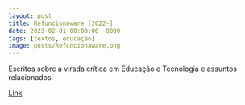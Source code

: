```yaml
---
layout: post
title: Refuncionaware [2022-]
date: 2023-02-01 00:00:00 -0000
tags: [textos, educação]
image: posts/Refuncionaware.png
---
```


Escritos sobre a virada crítica em Educação e Tecnologia e assuntos relacionados.

<a href="https://refuncionaware.github.io/">[Link](https://refuncionaware.github.io/)</a>
